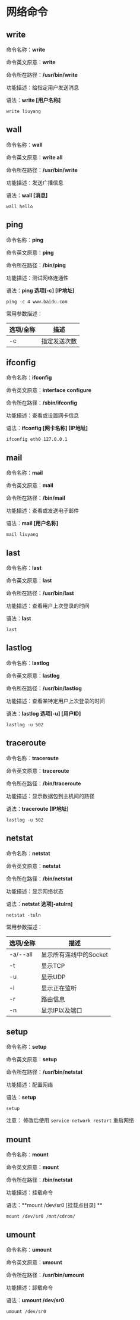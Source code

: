 # 网络命令
## write

命令名称：**write**

命令英文原意：**write**

命令所在路径：**/usr/bin/write**

功能描述：给指定用户发送消息

语法：**write [用户名称]**

```shell
write liuyang
```

## wall

命令名称：**wall**

命令英文原意：**write all**

命令所在路径：**/usr/bin/write**

功能描述：发送广播信息

语法：**wall [消息]**

```shell
wall hello
```

## ping

命令名称：**ping**

命令英文原意：**ping**

命令所在路径：**/bin/ping**

功能描述：测试网络连通性

语法：**ping 选项[-c] [IP地址]**

```shell
ping -c 4 www.baidu.com
```

常用参数描述：

| 选项/全称 | 描述         |
| --------- | ------------ |
| -c        | 指定发送次数 |

## ifconfig

命令名称：**ifconfig**

命令英文原意：**interface configure**

命令所在路径：**/sbin/ifconfig**

功能描述：查看或设置网卡信息

语法：**ifconfig [网卡名称] [IP地址]**

```shell
ifconfig eth0 127.0.0.1
```

## mail

命令名称：**mail**

命令英文原意：**mail**

命令所在路径：**/bin/mail**

功能描述：查看或发送电子邮件

语法：**mail [用户名称]**

```shell
mail liuyang
```

## last

命令名称：**last**

命令英文原意：**last**

命令所在路径：**/usr/bin/last**

功能描述：查看用户上次登录的时间

语法：**last**

```shell
last
```

## lastlog

命令名称：**lastlog**

命令英文原意：**lastlog**

命令所在路径：**/usr/bin/lastlog**

功能描述：查看某特定用户上次登录的时间

语法：**lastlog 选项[-u] [用户ID]**

```shell
lastlog -u 502
```

## traceroute

命令名称：**traceroute**

命令英文原意：**traceroute**

命令所在路径：**/bin/traceroute**

功能描述：显示数据包到主机间的路径

语法：**traceroute [IP地址]**

```shell
lastlog -u 502
```

## netstat

命令名称：**netstat**

命令英文原意：**netstat**

命令所在路径：**/bin/netstat**

功能描述：显示网络状态

语法：**netstat 选项[-atulrn]**

```shell
netstat -tuln
```

常用参数描述：

| 选项/全称 | 描述                   |
| --------- | ---------------------- |
| -a/--all  | 显示所有连线中的Socket |
| -t        | 显示TCP                |
| -u        | 显示UDP                |
| -l        | 显示正在监听           |
| -r        | 路由信息               |
| -n        | 显示IP以及端口         |

## setup

命令名称：**setup**

命令英文原意：**setup**

命令所在路径：**/usr/bin/netstat**

功能描述：配置网络

语法：**setup**

```shell
setup
```

注意： 修改后使用 `service network restart` 重启网络

## mount

命令名称：**mount**

命令英文原意：**mount**

命令所在路径：**/bin/netstat**

功能描述：挂载命令

语法：**mount /dev/sr0 [挂载点目录] **

```shell
mount /dev/sr0 /mnt/cdrom/
```

## umount

命令名称：**umount**

命令英文原意：**umount**

命令所在路径：**/usr/bin/umount**

功能描述：卸载命令

语法：**umount /dev/sr0**

```shell
umount /dev/sr0
```

